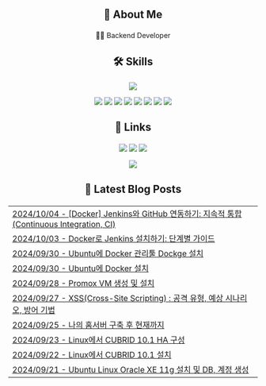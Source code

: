 ## <p align="center">🚀 About Me</p>
<p align="center">👩‍💻 Backend Developer</p>

## <p align="center">🛠️ Skills</p>
<p align="center">
    <img src="https://github-readme-stats.vercel.app/api/top-langs/?username=ssongjunu&layout=compact" />
</p>

<p align="center">
    <img src="https://img.shields.io/badge/Java-007396?style=for-the-badge&logo=java&logoColor=white" />
    <img src="https://img.shields.io/badge/Spring-6DB33F?style=for-the-badge&logo=spring&logoColor=white" />
    <img src="https://img.shields.io/badge/MySQL-4479A1?style=for-the-badge&logo=mysql&logoColor=white" />
    <img src="https://img.shields.io/badge/MariaDB-003545?style=for-the-badge&logo=mariadb&logoColor=white" />
    <img src="https://img.shields.io/badge/JavaScript-F7DF1E?style=for-the-badge&logo=javascript&logoColor=black" />
    <img src="https://img.shields.io/badge/HTML5-E34F26?style=for-the-badge&logo=html5&logoColor=white" />
    <img src="https://img.shields.io/badge/CSS3-1572B6?style=for-the-badge&logo=css3&logoColor=white" />
    <img src="https://img.shields.io/badge/jQuery-0769AD?style=for-the-badge&logo=jquery&logoColor=white" />
</p>

## <p align="center">🔗 Links</p>
<p align="center">
    <a href="https://www.instagram.com/ssongjunu"><img src="https://img.shields.io/badge/Instagram-E4405F?style=for-the-badge&logo=instagram&logoColor=white" /></a>
    <a href="https://bigdwarf.blog"><img src="https://img.shields.io/badge/Tistory-000000?style=for-the-badge&logo=tistory&logoColor=white" /></a>
    <a href="mailto:bigdwarf_@naver.com"><img src="https://img.shields.io/badge/Email-D14836?style=for-the-badge&logo=gmail&logoColor=white" /></a>
</p>

<p align="center">
  <a href="https://hits.seeyoufarm.com"><img src="https://hits.seeyoufarm.com/api/count/incr/badge.svg?url=https%3A%2F%2Fgithub.com%2Fssongjunu%2Fhit-counter&count_bg=%2379C83D&title_bg=%23555555&icon=&icon_color=%23E7E7E7&title=hits&edge_flat=false"/></a>
</p>

## <p align="center">📕 Latest Blog Posts</p>

<table align="center"><tr><td align="left"><a href='https://bigdwarf.blog/37' target='_blank'>2024/10/04 - [Docker] Jenkins와 GitHub 연동하기: 지속적 통합(Continuous Integration, CI)</a></td></tr><tr><td align="left"><a href='https://bigdwarf.blog/36' target='_blank'>2024/10/03 - Docker로 Jenkins 설치하기: 단계별 가이드</a></td></tr><tr><td align="left"><a href='https://bigdwarf.blog/35' target='_blank'>2024/09/30 - Ubuntu에 Docker 관리툴 Dockge 설치</a></td></tr><tr><td align="left"><a href='https://bigdwarf.blog/34' target='_blank'>2024/09/30 - Ubuntu에 Docker 설치</a></td></tr><tr><td align="left"><a href='https://bigdwarf.blog/33' target='_blank'>2024/09/28 - Promox VM 생성 및 설치</a></td></tr><tr><td align="left"><a href='https://bigdwarf.blog/32' target='_blank'>2024/09/27 - XSS(Cross-Site Scripting) : 공격 유형, 예상 시나리오,  방어 기법</a></td></tr><tr><td align="left"><a href='https://bigdwarf.blog/31' target='_blank'>2024/09/25 - 나의 홈서버 구축 후 현재까지</a></td></tr><tr><td align="left"><a href='https://bigdwarf.blog/25' target='_blank'>2024/09/23 - Linux에서 CUBRID 10.1 HA 구성</a></td></tr><tr><td align="left"><a href='https://bigdwarf.blog/24' target='_blank'>2024/09/22 - Linux에서 CUBRID 10.1 설치</a></td></tr><tr><td align="left"><a href='https://bigdwarf.blog/23' target='_blank'>2024/09/21 - Ubuntu Linux Oracle XE 11g 설치 및 DB, 계정 생성</a></td></tr></table>
